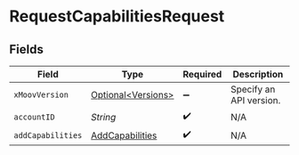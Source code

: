 # RequestCapabilitiesRequest


## Fields

| Field                                                         | Type                                                          | Required                                                      | Description                                                   |
| ------------------------------------------------------------- | ------------------------------------------------------------- | ------------------------------------------------------------- | ------------------------------------------------------------- |
| `xMoovVersion`                                                | [Optional\<Versions>](../../models/components/Versions.md)    | :heavy_minus_sign:                                            | Specify an API version.                                       |
| `accountID`                                                   | *String*                                                      | :heavy_check_mark:                                            | N/A                                                           |
| `addCapabilities`                                             | [AddCapabilities](../../models/components/AddCapabilities.md) | :heavy_check_mark:                                            | N/A                                                           |